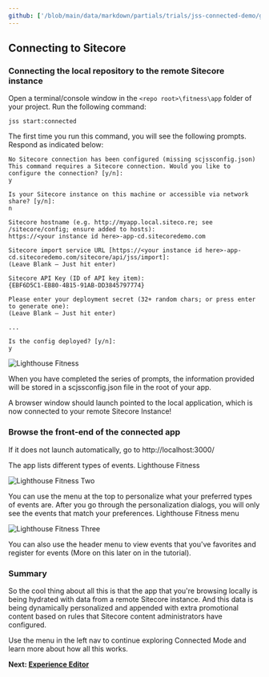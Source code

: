 ```yaml
---
github: ['/blob/main/data/markdown/partials/trials/jss-connected-demo/getting-started/connecting.md']
---
```

## Connecting to Sitecore

### Connecting the local repository to the remote Sitecore instance

Open a terminal/console window in the `<repo root>\fitness\app` folder of your project. Run the following command:

```
jss start:connected
```

The first time you run this command, you will see the following prompts. Respond as indicated below:

```
No Sitecore connection has been configured (missing scjssconfig.json)
This command requires a Sitecore connection. Would you like to configure the connection? [y/n]:
y

Is your Sitecore instance on this machine or accessible via network share? [y/n]:
n

Sitecore hostname (e.g. http://myapp.local.siteco.re; see /sitecore/config; ensure added to hosts):
https://<your instance id here>-app-cd.sitecoredemo.com

Sitecore import service URL [https://<your instance id here>-app-cd.sitecoredemo.com/sitecore/api/jss/import]:
(Leave Blank – Just hit enter)

Sitecore API Key (ID of API key item):
{EBF6D5C1-EB80-4B15-91AB-DD3845797774}

Please enter your deployment secret (32+ random chars; or press enter to generate one):
(Leave Blank – Just hit enter)

...

Is the config deployed? [y/n]:
y
```

![Lighthouse Fitness](https://mss-p-006-delivery.sitecorecontenthub.cloud/api/public/content/f575d7259d1b48248a38898517478fd1?v=159ee4e3)

When you have completed the series of prompts, the information provided will be stored in a scjssconfig.json file in the root of your app.

A browser window should launch pointed to the local application, which is now connected to your remote Sitecore Instance!

### Browse the front-end of the connected app

If it does not launch automatically, go to http://localhost:3000/

The app lists different types of events. Lighthouse Fitness

![Lighthouse Fitness Two](https://mss-p-006-delivery.sitecorecontenthub.cloud/api/public/content/ba40a6c9ee204a7fb188ffc376a11013?v=e65e0076)

You can use the menu at the top to personalize what your preferred types of events are. After you go through the personalization dialogs, you will only see the events that match your preferences. Lighthouse Fitness menu

![Lighthouse Fitness Three](https://mss-p-006-delivery.sitecorecontenthub.cloud/api/public/content/1004e5b172604ea8821f8a45a435f3e0?v=ca3cf9ce)

You can also use the header menu to view events that you've favorites and register for events (More on this later on in the tutorial).

### Summary

So the cool thing about all this is that the app that you're browsing locally is being hydrated with data from a remote Sitecore instance. And this data is being dynamically personalized and appended with extra promotional content based on rules that Sitecore content administrators have configured.

Use the menu in the left nav to continue exploring Connected Mode and learn more about how all this works.

**Next: [Experience Editor](/trials/jss-connected-demo/exploring-sitecore/experience-editor)**
